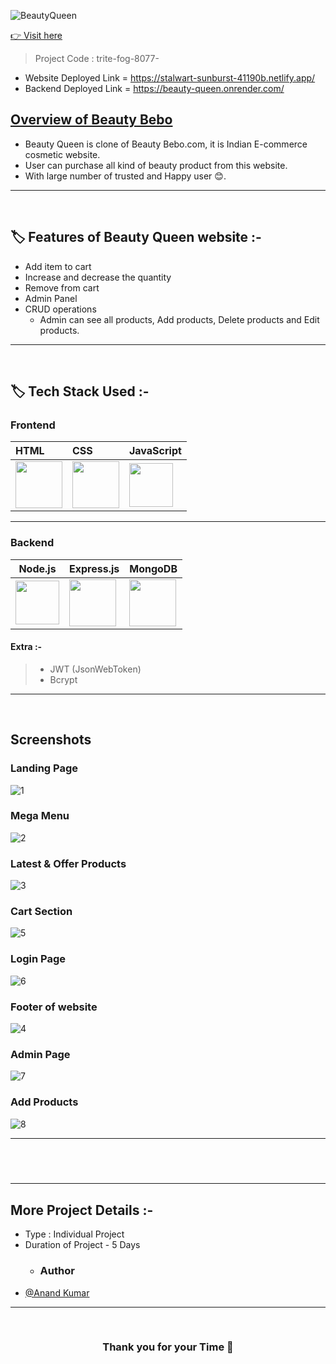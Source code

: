 ![BeautyQueen](https://github.com/Anandkr21/trite-fog-8077-/assets/113422735/4daff765-d61d-4411-80a1-e8096182d194)

 <a href="https://stalwart-sunburst-41190b.netlify.app/"> 👉 Visit here</a>


> Project Code : trite-fog-8077- <br/>

- Website Deployed Link = https://stalwart-sunburst-41190b.netlify.app/
- Backend Deployed Link = https://beauty-queen.onrender.com/


<p align="center">

  </p>

## <a href="https://stalwart-sunburst-41190b.netlify.app/">Overview of Beauty Bebo</a>
- Beauty Queen is clone of Beauty Bebo.com, it is Indian E-commerce cosmetic website.
- User can purchase all kind of beauty product from this website.
- With large number of trusted and Happy user 😊.


---




<br/>

## 🏷️ Features of Beauty Queen website :-

- Add item to cart
- Increase and decrease the quantity
- Remove from cart
- Admin Panel
- CRUD operations
  - Admin can see all products, Add products, Delete products and Edit products.

---

<br/>

## 🏷️ Tech Stack Used :-

### Frontend
| HTML | CSS     | JavaScript                       |
| :-------- | :------- | :-------------------------------- |
| <img width="75px" src="https://user-images.githubusercontent.com/25181517/192158954-f88b5814-d510-4564-b285-dff7d6400dad.png">      | <img width="75px" src="https://user-images.githubusercontent.com/25181517/183898674-75a4a1b1-f960-4ea9-abcb-637170a00a75.png"> | <img width="70px" src="https://user-images.githubusercontent.com/25181517/117447155-6a868a00-af3d-11eb-9cfe-245df15c9f3f.png"> |

---

### Backend

| Node.js                                                                                                                         | Express.js                                                                                                                                                                                                                                        | MongoDB                                                                                                       |
 | ------------------------------------------------------------------------------------------------------------------------------- | ------------------------------------------------------------------------------------------------------------------------------- | ------------------------------------------------------------------------------------------------------------- |
| <img width="70px" src="https://user-images.githubusercontent.com/112753481/229047696-de3bf177-16a0-4161-a140-dd89e4fe7b22.png"> | <img width="75px" src="https://user-images.githubusercontent.com/112753481/229164589-4e724000-542d-4deb-9e11-cca7739c2b01.png"> | <img width="75px" src="https://cdn.icon-icons.com/icons2/2415/PNG/512/mongodb_original_logo_icon_146424.png"> |


#### Extra :-

> - JWT (JsonWebToken) <br/>
> - Bcrypt <br/>


---

<br/>

## Screenshots
### Landing Page
![1](https://github.com/Anandkr21/trite-fog-8077-/assets/113422735/ac06313b-2213-4311-aa1f-82ba048a20cb)
### Mega Menu
![2](https://github.com/Anandkr21/trite-fog-8077-/assets/113422735/1fb10135-a1e9-43d5-aee4-9f61085e6d1b)
### Latest & Offer Products
![3](https://github.com/Anandkr21/trite-fog-8077-/assets/113422735/0309fb80-5b9b-4672-b991-352ce1988612)
### Cart Section
![5](https://github.com/Anandkr21/trite-fog-8077-/assets/113422735/aadd20cf-a80b-45aa-b013-77cd9e5db8d5)
### Login Page
![6](https://github.com/Anandkr21/trite-fog-8077-/assets/113422735/0841f985-6e77-4124-a952-9a0b1ed2002a)
### Footer of website
![4](https://github.com/Anandkr21/trite-fog-8077-/assets/113422735/582b1d10-f1f3-43c9-a97f-9b1ca66541b8)
### Admin Page
![7](https://github.com/Anandkr21/trite-fog-8077-/assets/113422735/37c275fa-784a-4dea-83d7-87bed3e85884)
### Add Products 
![8](https://github.com/Anandkr21/trite-fog-8077-/assets/113422735/a879f69d-fe9b-4672-b84d-73394d51f278)

---

## <br/>

---

## More Project Details :-

- Type : Individual Project
- Duration of Project - 5 Days
  - ### Author
- [@Anand Kumar](https://www.linkedin.com/in/anandkr21/) 
---
<!-- <a href="https://www.linkedin.com/in/anandkr21/">Anand Kumar</a> -->

<br/>

<h3 align="center" >Thank you for your Time 💝</h3>
